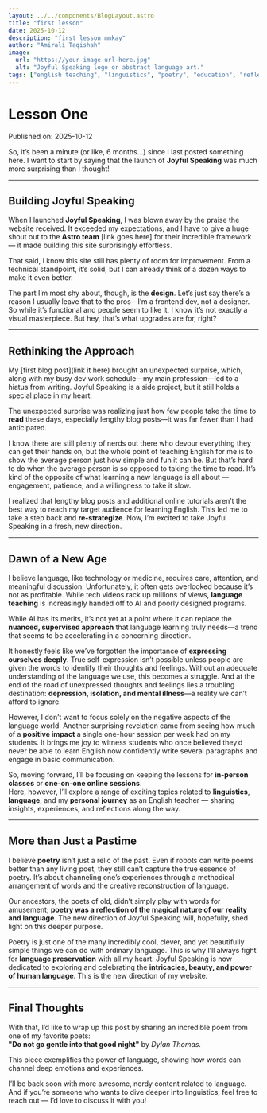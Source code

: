 ```yaml
---
layout: ../../components/BlogLayout.astro
title: "first lesson"
date: 2025-10-12
description: "first lesson mmkay"
author: "Amirali Taqishah"
image:
  url: "https://your-image-url-here.jpg"
  alt: "Joyful Speaking logo or abstract language art."
tags: ["english teaching", "linguistics", "poetry", "education", "reflection"]
---
```


# Lesson One

Published on: 2025-10-12

So, it’s been a minute (or like, 6 months…) since I last posted something here. I want to start by saying that the launch of **Joyful Speaking** was much more surprising than I thought!

---

## Building Joyful Speaking

When I launched **Joyful Speaking**, I was blown away by the praise the website received. It exceeded my expectations, and I have to give a huge shout out to the **Astro team** [link goes here] for their incredible framework — it made building this site surprisingly effortless.

That said, I know this site still has plenty of room for improvement. From a technical standpoint, it’s solid, but I can already think of a dozen ways to make it even better.

The part I’m most shy about, though, is the **design**. Let’s just say there’s a reason I usually leave that to the pros—I’m a frontend dev, not a designer. So while it’s functional and people seem to like it, I know it’s not exactly a visual masterpiece. But hey, that’s what upgrades are for, right?

---

## Rethinking the Approach

My [first blog post](link it here) brought an unexpected surprise, which, along with my busy dev work schedule—my main profession—led to a hiatus from writing. Joyful Speaking is a side project, but it still holds a special place in my heart.

The unexpected surprise was realizing just how few people take the time to **read** these days, especially lengthy blog posts—it was far fewer than I had anticipated.

I know there are still plenty of nerds out there who devour everything they can get their hands on, but the whole point of teaching English for me is to show the average person just how simple and fun it can be. But that’s hard to do when the average person is so opposed to taking the time to read. It’s kind of the opposite of what learning a new language is all about — engagement, patience, and a willingness to take it slow.

I realized that lengthy blog posts and additional online tutorials aren’t the best way to reach my target audience for learning English. This led me to take a step back and **re-strategize**. Now, I’m excited to take Joyful Speaking in a fresh, new direction.

---

## Dawn of a New Age

I believe language, like technology or medicine, requires care, attention, and meaningful discussion. Unfortunately, it often gets overlooked because it’s not as profitable. While tech videos rack up millions of views, **language teaching** is increasingly handed off to AI and poorly designed programs.

While AI has its merits, it’s not yet at a point where it can replace the **nuanced, supervised approach** that language learning truly needs—a trend that seems to be accelerating in a concerning direction.

It honestly feels like we’ve forgotten the importance of **expressing ourselves deeply**. True self-expression isn’t possible unless people are given the words to identify their thoughts and feelings. Without an adequate understanding of the language we use, this becomes a struggle. And at the end of the road of unexpressed thoughts and feelings lies a troubling destination: **depression, isolation, and mental illness**—a reality we can’t afford to ignore.

However, I don’t want to focus solely on the negative aspects of the language world. Another surprising revelation came from seeing how much of a **positive impact** a single one-hour session per week had on my students. It brings me joy to witness students who once believed they’d never be able to learn English now confidently write several paragraphs and engage in basic communication.

So, moving forward, I’ll be focusing on keeping the lessons for **in-person classes** or **one-on-one online sessions**.  
Here, however, I’ll explore a range of exciting topics related to **linguistics**, **language**, and my **personal journey** as an English teacher — sharing insights, experiences, and reflections along the way.

---

## More than Just a Pastime

I believe **poetry** isn’t just a relic of the past. Even if robots can write poems better than any living poet, they still can’t capture the true essence of poetry. It’s about channeling one’s experiences through a methodical arrangement of words and the creative reconstruction of language.

Our ancestors, the poets of old, didn’t simply play with words for amusement; **poetry was a reflection of the magical nature of our reality and language**. The new direction of Joyful Speaking will, hopefully, shed light on this deeper purpose.

Poetry is just one of the many incredibly cool, clever, and yet beautifully simple things we can do with ordinary language. This is why I’ll always fight for **language preservation** with all my heart. Joyful Speaking is now dedicated to exploring and celebrating the **intricacies, beauty, and power of human language**. This is the new direction of my website.

---

## Final Thoughts

With that, I’d like to wrap up this post by sharing an incredible poem from one of my favorite poets:  
**"Do not go gentle into that good night"** by _Dylan Thomas._

This piece exemplifies the power of language, showing how words can channel deep emotions and experiences.

I’ll be back soon with more awesome, nerdy content related to language. And if you’re someone who wants to dive deeper into linguistics, feel free to reach out — I’d love to discuss it with you!
